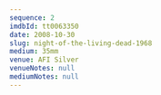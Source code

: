 ```yaml
---
sequence: 2
imdbId: tt0063350
date: 2008-10-30
slug: night-of-the-living-dead-1968
medium: 35mm
venue: AFI Silver
venueNotes: null
mediumNotes: null
---
```

